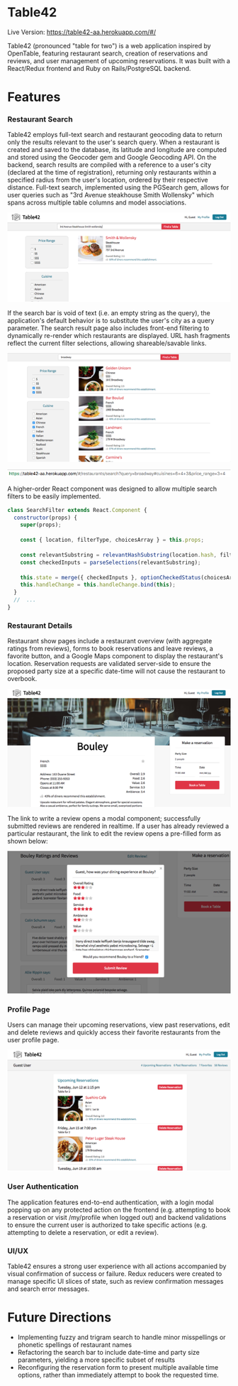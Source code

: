 # Table42

Live Version: https://table42-aa.herokuapp.com/#/

Table42 (pronounced "table for two") is a web application inspired by OpenTable, featuring restaurant search, creation of reservations and reviews, and user management of upcoming reservations. It was built with a React/Redux frontend and Ruby on Rails/PostgreSQL backend.

# Features

### Restaurant Search

Table42 employs full-text search and restaurant geocoding data to return only the results relevant to the user's search query. When a restaurant is created and saved to the database, its latitude and longitude are computed and stored using the Geocoder gem and Google Geocoding API. On the backend, search results are compiled with a reference to a user's city (declared at the time of registration), returning only restaurants within a specified radius from the user's location, ordered by their respective distance. Full-text search, implemented using the PGSearch gem, allows for user queries such as "3rd Avenue steakhouse Smith Wollensky" which spans across multiple table columns and model associations.

![table42-search](./public/specific-search.png)

If the search bar is void of text (i.e. an empty string as the query), the application's default behavior is to substitute the user's city as a query parameter. The search result page also includes front-end filtering to dynamically re-render which restaurants are displayed. URL hash fragments reflect the current filter selections, allowing shareable/savable links.

![table42-filter](./public/search-filter.png)

![table42-url](./public/search-url.png)

A higher-order React component was designed to allow multiple search filters to be easily implemented.

```javascript
class SearchFilter extends React.Component {
  constructor(props) {
    super(props);

    const { location, filterType, choicesArray } = this.props;

    const relevantSubstring = relevantHashSubstring(location.hash, filterType);
    const checkedInputs = parseSelections(relevantSubstring);

    this.state = merge({ checkedInputs }, optionCheckedStatus(choicesArray, checkedInputs));
    this.handleChange = this.handleChange.bind(this);
  }
  //  ...
}  
```

### Restaurant Details

Restaurant show pages include a restaurant overview (with aggregate ratings from reviews), forms to book reservations and leave reviews, a favorite button, and a Google Maps component to display the restaurant's location. Reservation requests are validated server-side to ensure the proposed party size at a specific date-time will not cause the restaurant to overbook.

![table42-restaurant](./public/show-page.png)

The link to write a review opens a modal component; successfully submitted reviews are rendered in realtime. If a user has already reviewed a particular restaurant, the link to edit the review opens a pre-filled form as shown below:

![table42-review](./public/review-form.png)

### Profile Page

Users can manage their upcoming reservations, view past reservations, edit and delete reviews and quickly access their favorite restaurants from the user profile page.

![table42-profile](./public/profile-page.png)

### User Authentication

The application features end-to-end authentication, with a login modal popping up on any protected action on the frontend (e.g. attempting to book a reservation or visit /my/profile when logged out) and backend validations to ensure the current user is authorized to take specific actions (e.g. attempting to delete a reservation, or edit a review).

### UI/UX

Table42 ensures a strong user experience with all actions accompanied by visual confirmation of success or failure. Redux reducers were created to manage specific UI slices of state, such as review confirmation messages and search error messages.

# Future Directions

* Implementing fuzzy and trigram search to handle minor misspellings or phonetic spellings of restaurant names
* Refactoring the search bar to include date-time and party size parameters, yielding a more specific subset of results
* Reconfiguring the reservation form to present multiple available time options, rather than immediately attempt to book the requested time. 
